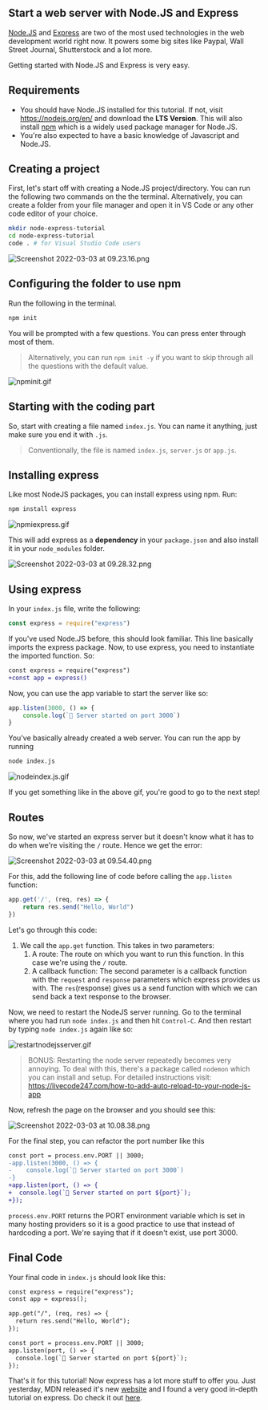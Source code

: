 ## Start a web server with Node.JS and Express

[Node.JS](https://nodejs.org/en/) and [Express](https://expressjs.com/) are two of the most used technologies in the web development world right now. It powers some big sites like Paypal, Wall Street Journal, Shutterstock and a lot more.

Getting started with Node.JS and Express is very easy.

## Requirements
- You should have Node.JS installed for this tutorial. If not, visit https://nodejs.org/en/ and download the **LTS Version**. This will also install [npm](https://nodejs.org/en/knowledge/getting-started/npm/what-is-npm/) which is a widely used package manager for Node.JS.
- You're also expected to have a basic knowledge of Javascript and Node.JS.

## Creating a project
First, let's start off with creating a Node.JS project/directory. You can run the following two commands on the the terminal. Alternatively, you can create a folder from your file manager and open it in VS Code or any other code editor of your choice. 
```sh
mkdir node-express-tutorial
cd node-express-tutorial
code . # for Visual Studio Code users
```

![Screenshot 2022-03-03 at 09.23.16.png](https://cdn.hashnode.com/res/hashnode/image/upload/v1646279609131/G2qHVOx38.png)

## Configuring the folder to use npm
Run the following in the terminal.
```sh
npm init
```
You will be prompted with a few questions. You can press enter through most of them.
> Alternatively, you can run `npm init -y` if you want to skip through all the questions with the default value.

![npminit.gif](https://cdn.hashnode.com/res/hashnode/image/upload/v1646279797992/mh5lTLqD-.gif)

## Starting with the coding part
So, start with creating a file named `index.js`. You can name it anything, just make sure you end it with `.js`.
> Conventionally, the file is named `index.js`, `server.js` or `app.js`.

## Installing express
Like most NodeJS packages, you can install express using npm. Run:
```sh
npm install express
```

![npmiexpress.gif](https://cdn.hashnode.com/res/hashnode/image/upload/v1646279888889/kVlsvGfuY.gif)

This will add express as a **dependency** in your `package.json` and also install it in your `node_modules` folder.

![Screenshot 2022-03-03 at 09.28.32.png](https://cdn.hashnode.com/res/hashnode/image/upload/v1646279919859/uSzroLgZS.png)

## Using express
In your `index.js` file, write the following:
```js
const express = require("express")
```
If you've used Node.JS before, this should look familiar. This line basically imports the express package.
Now, to use express, you need to instantiate the imported function. So:
```diff
const express = require("express")
+const app = express()
```
Now, you can use the app variable to start the server like so:
```js
app.listen(3000, () => {
    console.log(`🚀 Server started on port 3000`)
}
```

You've basically already created a web server. You can run the app by running
```sh
node index.js
```

![nodeindex.js.gif](https://cdn.hashnode.com/res/hashnode/image/upload/v1646281402768/-LJcRAriL.gif)

If you get something like in the above gif, you're good to go to the next step!

## Routes
So now, we've started an express server but it doesn't know what it has to do when we're visiting the `/` route.  Hence we get the error:

![Screenshot 2022-03-03 at 09.54.40.png](https://cdn.hashnode.com/res/hashnode/image/upload/v1646281487165/8i6yAXewV.png)

For this, add the following line of code before calling the `app.listen` function:
```js
app.get('/', (req, res) => {
    return res.send("Hello, World")
})
```
Let's go through this code:
1. We call the `app.get` function. This takes in two parameters:
    1. A route: The route on which you want to run this function. In this case we're using the `/` route.
    2. A callback function: The second parameter is a callback function with the `request` and `response` parameters which express provides us with. The `res`(response) gives us a send function with which we can send back a text response to the browser. 

Now, we need to restart the NodeJS server running. Go to the terminal where you had run `node index.js` and then hit `Control-C`. And then restart by typing `node index.js` again like so:

![restartnodejsserver.gif](https://cdn.hashnode.com/res/hashnode/image/upload/v1646281847831/7EuhkIQ1i.gif)

> BONUS: Restarting the node server repeatedly becomes very annoying. To deal with this, there's a package called `nodemon` which you can install and setup. For detailed instructions visit: https://livecode247.com/how-to-add-auto-reload-to-your-node-js-app

Now, refresh the page on the browser and you should see this:

![Screenshot 2022-03-03 at 10.08.38.png](https://cdn.hashnode.com/res/hashnode/image/upload/v1646282325271/94UDlGOUg.png)

For the final step, you can refactor the port number like this
```diff
const port = process.env.PORT || 3000;
-app.listen(3000, () => {
-    console.log(`🚀 Server started on port 3000`)
-}
+app.listen(port, () => {
+  console.log(`🚀 Server started on port ${port}`);
+});
```
`process.env.PORT` returns the PORT environment variable which is set in many hosting providers so it is a good practice to use that instead of hardcoding a port. We're saying that if it doesn't exist, use port 3000.

## Final Code
Your final code in `index.js` should look like this:
```diff
const express = require("express");
const app = express();

app.get("/", (req, res) => {
  return res.send("Hello, World");
});

const port = process.env.PORT || 3000;
app.listen(port, () => {
  console.log(`🚀 Server started on port ${port}`);
});
```

That's it for this tutorial! Now express has a lot more stuff to offer you. Just yesterday, MDN released it's new [website](https://developer.mozilla.org/en-US/) and I found a very good in-depth tutorial on express. Do check it out [here](https://developer.mozilla.org/en-US/docs/Learn/Server-side/Express_Nodejs).

